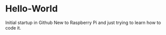 # Hello-World
Initial startup in Github
New to Raspberry Pi and just trying to learn how to code it.
